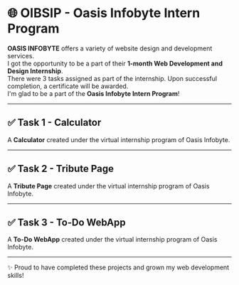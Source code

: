 # 🌐 OIBSIP - Oasis Infobyte Intern Program

**OASIS INFOBYTE** offers a variety of website design and development services.  
I got the opportunity to be a part of their **1-month Web Development and Design Internship**.  
There were 3 tasks assigned as part of the internship. Upon successful completion, a certificate will be awarded.  
I'm glad to be a part of the **Oasis Infobyte Intern Program**!

---

## ✅ Task 1 - Calculator
A **Calculator** created under the virtual internship program of Oasis Infobyte.

---

## ✅ Task 2 - Tribute Page
A **Tribute Page** created under the virtual internship program of Oasis Infobyte.

---

## ✅ Task 3 - To-Do WebApp
A **To-Do WebApp** created under the virtual internship program of Oasis Infobyte.

---

✨ Proud to have completed these projects and grown my web development skills!
